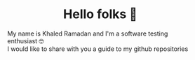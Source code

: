 <h1 align="center">Hello folks 🙌 </h1>
<figure>
<p>My name is Khaled Ramadan and I'm a software testing enthusiast 🤓<br>
I would like to share with you a guide to my github repositories<br>
</figure>







  
<!--
**KhaledAMRS/KhaledAMRS** is a ✨ _special_ ✨ repository because its `README.md` (this file) appears on your GitHub profile.

Here are some ideas to get you started:

- 🔭 I’m currently working on ...
- 🌱 I’m currently learning ...
- 👯 I’m looking to collaborate on ...
- 🤔 I’m looking for help with ...
- 💬 Ask me about ...
- 📫 How to reach me: ...
- 😄 Pronouns: ...
- ⚡ Fun fact: ...
-->
